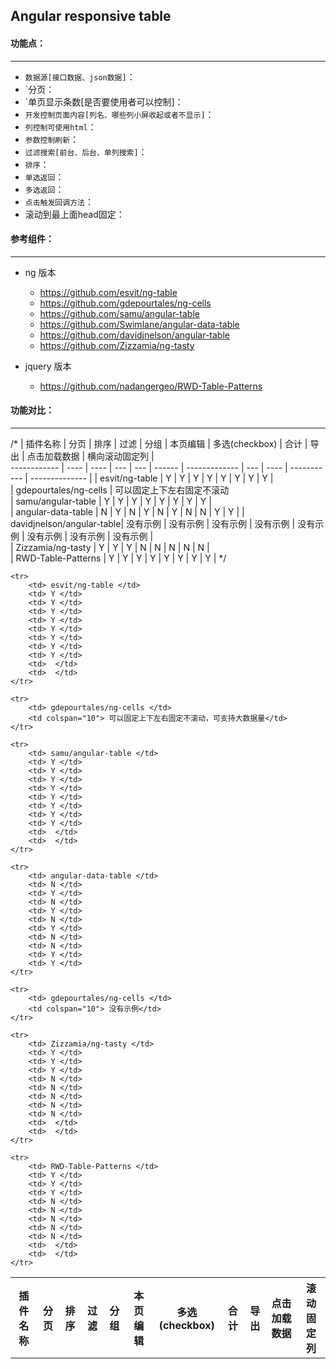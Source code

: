 
## Angular responsive table   

#### 功能点：  
----------------- 

* `数据源[接口数据、json数据]`：   
* `分页：   
* `单页显示条数[是否要使用者可以控制]：   
* `开发控制页面内容[列名、哪些列小屏收起或者不显示]`：   
* `列控制可使用html`：   
* `参数控制刷新`：   
* `过滤搜索[前台、后台、单列搜索]`：   
* `排序`：   
* `单选返回`：   
* `多选返回`：   
* `点击触发回调方法`：   
* 滚动到最上面head固定：   

#### 参考组件：   
------------------

* ng 版本   
  * https://github.com/esvit/ng-table   
  * https://github.com/gdepourtales/ng-cells   
  * https://github.com/samu/angular-table   
  * https://github.com/Swimlane/angular-data-table   
  * https://github.com/davidjnelson/angular-table   
  * https://github.com/Zizzamia/ng-tasty   

* jquery 版本   
  * https://github.com/nadangergeo/RWD-Table-Patterns   

#### 功能对比：   
-------------   
/*
| 插件名称                                  | 分页 | 排序 | 过滤 | 分组 | 本页编辑 | 多选(checkbox) | 合计 | 导出  | 点击加载数据 | 横向滚动固定列 |  
------------                                | ---- | ---- | ---  | ---  | ------     | -------------    | ---  | ----  |  ----------- | -------------- |
| esvit/ng-table                        | Y      | Y        | Y      | Y        | Y            | Y                          | Y      | Y         |   
| gdepourtales/ng-cells         | 可以固定上下左右固定不滚动   
| samu/angular-table                | Y      | Y        | Y      | Y        | Y            | Y                          | Y      | Y         |      
| angular-data-table                | N      | Y        | N      | Y        | N            | Y                          | N      | N         |     Y                |   Y                       |
| davidjnelson/angular-table| 没有示例       | 没有示例     | 没有示例       | 没有示例     | 没有示例             | 没有示例                           | 没有示例       | 没有示例      |      
| Zizzamia/ng-tasty                 | Y      | Y        | Y      | N        | N            | N                          | N      | N         |     
| RWD-Table-Patterns                | Y      | Y        | Y      | Y        | Y            | Y                          | Y      | Y         |     */
   

<table class="table table-bordered table-striped table-condensed">
    <tr>
        <th> 插件名称 </th>
        <th> 分页 </th>
        <th> 排序 </th>
        <th> 过滤 </th>
        <th> 分组 </th>
        <th> 本页编辑 </th>
        <th> 多选(checkbox) </th>
        <th> 合计 </th>
        <th> 导出 </th>
        <th> 点击加载数据 </th>
        <th> 滚动固定列 </th>
    </tr>

    <tr>
        <td> esvit/ng-table </td>
        <td> Y </td>
        <td> Y </td>
        <td> Y </td>
        <td> Y </td>
        <td> Y </td>
        <td> Y </td>
        <td> Y </td>
        <td> Y </td>
        <td>  </td>
        <td>  </td>
    </tr>

    <tr>
        <td> gdepourtales/ng-cells </td>
        <td colspan="10"> 可以固定上下左右固定不滚动，可支持大数据量</td>        
    </tr>

    <tr>
        <td> samu/angular-table </td>
        <td> Y </td>
        <td> Y </td>
        <td> Y </td>
        <td> Y </td>
        <td> Y </td>
        <td> Y </td>
        <td> Y </td>
        <td> Y </td>
        <td>  </td>
        <td>  </td>
    </tr>

    <tr>
        <td> angular-data-table </td>
        <td> N </td>
        <td> Y </td>
        <td> N </td>
        <td> Y </td>
        <td> N </td>
        <td> Y </td>
        <td> N </td>
        <td> N </td>
        <td> Y </td>
        <td> Y </td>
    </tr>

    <tr>
        <td> gdepourtales/ng-cells </td>
        <td colspan="10"> 没有示例</td>     
    </tr>

    <tr>
        <td> Zizzamia/ng-tasty </td>
        <td> Y </td>
        <td> Y </td>
        <td> Y </td>
        <td> N </td>
        <td> N </td>
        <td> N </td>
        <td> N </td>
        <td> N </td>
        <td>  </td>
        <td>  </td>
    </tr>

    <tr>
        <td> RWD-Table-Patterns </td>
        <td> Y </td>
        <td> Y </td>
        <td> Y </td>
        <td> N </td>
        <td> N </td>
        <td> N </td>
        <td> N </td>
        <td> N </td>
        <td>  </td>
        <td>  </td>
    </tr>
</table>